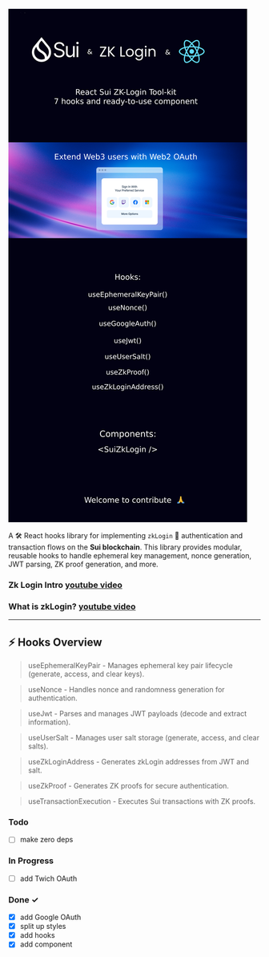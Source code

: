 ![welcome](./welcome.png)

A 🛠️ React hooks library for implementing `zkLogin` 🔐 authentication and transaction flows on the **Sui blockchain**. This library provides modular, reusable hooks to handle ephemeral key management, nonce generation, JWT parsing, ZK proof generation, and more.

### Zk Login Intro [youtube video](https://www.youtube.com/watch?v=60dwcV8Xogg&pp=ygUHemtMb2dpbg%3D%3D)
### What is zkLogin? [youtube video](https://www.youtube.com/watch?v=CZSH9B7j-AY)

---

## ⚡ **Hooks Overview**
> useEphemeralKeyPair - Manages ephemeral key pair lifecycle (generate, access, and clear keys).

> useNonce - Handles nonce and randomness generation for authentication.

> useJwt - Parses and manages JWT payloads (decode and extract information).

> useUserSalt - Manages user salt storage (generate, access, and clear salts).

> useZkLoginAddress - Generates zkLogin addresses from JWT and salt.

> useZkProof - Generates ZK proofs for secure authentication.

> useTransactionExecution - Executes Sui transactions with ZK proofs.

### Todo

- [ ] make zero deps

### In Progress

- [ ] add Twich OAuth

### Done ✓

- [x] add Google OAuth 
- [x] split up styles
- [x] add hooks
- [x] add component